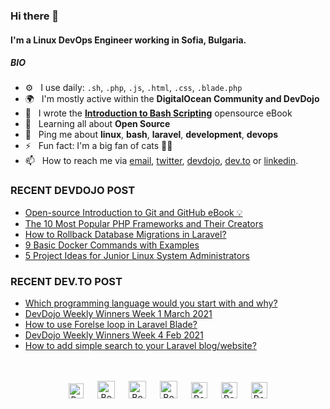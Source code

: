 ### Hi there 👋

#### I'm a Linux DevOps Engineer working in Sofia, Bulgaria.

##### BIO

- ⚙️&nbsp;&nbsp; I use daily: `.sh`, `.php`, `.js`, `.html`, `.css`, `.blade.php`
- 🌍&nbsp;&nbsp; I'm mostly active within the **DigitalOcean Community and DevDojo**
- 📘&nbsp;&nbsp; I wrote the **[Introduction to Bash Scripting](https://github.com/bobbyiliev/introduction-to-bash-scripting)** opensource eBook
- 🌱&nbsp;&nbsp; Learning all about **Open Source**
- 💬&nbsp;&nbsp; Ping me about **linux**, **bash**, **laravel**, **development**, **devops**
- ⚡️&nbsp;&nbsp; Fun fact: I'm a big fan of cats 🐱‍💻
- 📫&nbsp;&nbsp; How to reach me via [email], [twitter], [devdojo], [dev.to] or [linkedin].

### RECENT DEVDOJO POST

<!-- DEVDOJO:START -->
- [Open-source Introduction to Git and GitHub eBook 💡](https://devdojo.com/bobbyiliev/open-source-introduction-to-git-and-github-ebook)
- [The 10 Most Popular PHP Frameworks and Their Creators](https://devdojo.com/bobbyiliev/the-10-most-popular-php-frameworks-and-their-creators)
- [How to Rollback Database Migrations in Laravel?](https://devdojo.com/bobbyiliev/how-to-rollback-database-migrations-in-laravel)
- [9 Basic Docker Commands with Examples](https://devdojo.com/bobbyiliev/9-basic-docker-commands-with-examples)
- [5 Project Ideas for Junior Linux System Administrators](https://devdojo.com/bobbyiliev/5-project-ideas-for-junior-linux-system-administrators)
<!-- DEVDOJO:END -->

### RECENT DEV.TO POST
<!-- BLOG-POST-LIST:START -->
- [Which programming language would you start with and why?](https://dev.to/bobbyiliev/which-programming-language-would-you-start-with-and-why-1l7i)
- [DevDojo Weekly Winners Week 1 March 2021](https://dev.to/bobbyiliev/devdojo-weekly-winners-week-1-march-2021-421f)
- [How to use Forelse loop in Laravel Blade?](https://dev.to/bobbyiliev/how-to-use-forelse-loop-in-laravel-blade-16la)
- [DevDojo Weekly Winners Week 4 Feb 2021](https://dev.to/bobbyiliev/devdojo-weekly-winners-week-4-feb-2021-4mke)
- [How to add simple search to your Laravel blog/website?](https://dev.to/bobbyiliev/how-to-add-simple-search-to-your-laravel-blog-website-17gc)
<!-- BLOG-POST-LIST:END -->


<p align="center">
<br><br>
<a href="https://dev.to/bobbyiliev"> 
<img src="https://d2fltix0v2e0sb.cloudfront.net/dev-badge.svg" alt="Bobby Iliev dev to profile" width="24px"/></a>
&emsp;
<a href= "https://instagram.com/bobby.iliev">
<img src="https://img.icons8.com/ios-glyphs/256/000000/instagram-new.svg" alt="Bobby Iliev instagram profile" width="28px"/></a>
&emsp;
<a href="https://www.paypal.com/paypalme/bobbyiliev">
<img src="https://img.icons8.com/ios-glyphs/256/000000/paypal.png" alt="Bobby Iliev pay pal me profile" width="28px"/></a> 
&emsp;
<a href="https://bobbyiliev.com">
<img src="https://img.icons8.com/material/256/000000/globe--v1.png" alt="Bobby Iliev personal website" width="28px"/></a>
&emsp;
<a href="https://linkedin.com/in/bobby-iliev">
<img src="https://img.icons8.com/ios-filled/256/000000/linkedin.svg" alt="Bobby Iliev linked in profile" width="26px"/></a>
&emsp;
<a href="https://twitter.com/bobbyiliev_">
<img src="https://img.icons8.com/ios-filled/256/000000/twitter.svg" alt="Bobby Iliev twitter profile" width="26px"/></a>
&emsp;
<a href="https://youtube.com/channel/UCQWmdHTeAO0UvaNqve9udRw/">
<img src="https://img.icons8.com/ios-filled/256/000000/youtube.svg" alt="Bobby Iliev YouTube profile" width="26px"/></a>
</p>

[email]: mailto:bobby@bobbyiliev.com
[twitter]: https://twitter.com/bobbyiliev_
[devdojo]: https://devdojo.com/bobbyiliev
[dev.to]: https://dev.to/bobbyiliev
[linkedin]: https://www.linkedin.com/in/bobby-iliev
[youtube]: https://youtube.com/channel/UCQWmdHTeAO0UvaNqve9udRw/
